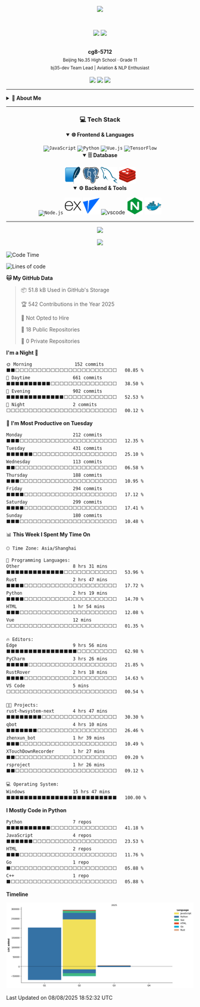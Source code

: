 <!-- Banner -->
<p align="center">
  <img src="https://capsule-render.vercel.app/api?type=waving&color=0:ffb6c1,100:87cefa&height=180&section=header&text=Hi%20I'm%20cg8-5712!%20👋&fontSize=38&fontAlignY=35&desc=Dream%20Pilot%20%7C%20Cute%20Dev%20%7C%20Aviation%20Lover&descAlignY=60&descAlign=60" />
</p>

<!-- Profile Card -->
<div align="center">
<br>
  <p align="center">
    <img src="https://github-readme-stats.vercel.app/api?username=cg8-5712&show_icons=true&theme=github_dark&bg_color=0d1117&hide_border=true&count_private=true" height="150"/>
    <img src="https://github-readme-stats.vercel.app/api/top-langs/?username=cg8-5712&layout=compact&theme=github_dark&bg_color=0d1117&hide_border=true" height="150"/>
  </p>
<br>
  <b>cg8-5712</b> <br>
  <sub>Beijing No.35 High School · Grade 11</sub> <br>
  <sub>bj35-dev Team Lead | Aviation & NLP Enthusiast</sub>
  <br><br>
  <img src="https://img.shields.io/badge/Email-5712.cg8Gmail.com-ffb6c1?style=flat-square&logo=gmail">
  <img src="https://img.shields.io/badge/From-Beijing%20No.35%20HS-87cefa?style=flat-square">
  <img src="https://img.shields.io/badge/Dream-Pilot%20or%20IT%20Teacher-ffd700?style=flat-square">
</div>

---

<!-- About Me Section -->
<details>
  <summary><b>🌸 About Me</b></summary>
  <ul>
    <li>💖 Cute girl, passionate about code & planes</li>
    <li>🔬 NLP research at <b>BIT</b></li>
    <li>🛫 Civil aviation, flight sim & ATC fan</li>
    <li>🌈 Sometimes spotting at PEK & PKX runways</li>
    <li>🚀 Dream: Pilot or school IT center owner & CS teacher</li>
  </ul>
</details>

---

<!-- Tech Stack -->
<h3 align="center">💻 Tech Stack</h3>

<div align="center">
  <details open>
    <summary><b>🌐 Frontend & Languages</b></summary>
    <br>
    <code><img height="45" src="https://media3.giphy.com/media/ln7z2eWriiQAllfVcn/200w.webp" alt="JavaScript"></code>
    <code><img height="45" src="https://i.giphy.com/media/LMt9638dO8dftAjtco/200.webp" alt="Python"></code>
    <code><img height="45" src="https://media.giphy.com/media/VgGthkhUvGgOit7Y9i/giphy.gif" alt="Vue.js"></code>
    <code><img height="45" src="https://media.giphy.com/media/SU2ic3wTfuC6JhD1lA/giphy.gif" alt="TensorFlow"></code>
  </details>

  <details open>
    <summary><b>🗄️ Database</b></summary>
    <br>
    <code><img height="45" src="https://raw.githubusercontent.com/devicons/devicon/master/icons/sqlite/sqlite-original.svg" alt="SQLite"></code>
    <code><img height="45" src="https://raw.githubusercontent.com/devicons/devicon/master/icons/postgresql/postgresql-original.svg" alt="PostgreSQL"></code>
    <code><img height="45" src="https://raw.githubusercontent.com/devicons/devicon/master/icons/mysql/mysql-original.svg" alt="MySQL"></code>
    <code><img height="45" src="https://raw.githubusercontent.com/devicons/devicon/master/icons/redis/redis-original.svg" alt="Redis"></code>
  </details>

  <details open>
    <summary><b>⚙️ Backend & Tools</b></summary>
    <br>
    <code><img height="45" src="https://media3.giphy.com/media/kdFc8fubgS31b8DsVu/giphy.webp" alt="Node.js"></code>
    <code><img height="45" src="https://raw.githubusercontent.com/devicons/devicon/master/icons/express/express-original.svg" alt="Express"></code>
    <code><img height="45" src="https://raw.githubusercontent.com/devicons/devicon/master/icons/vite/vite-original.svg" alt="Vite"></code>
    <img src="https://i.giphy.com/media/IdyAQJVN2kVPNUrojM/200.webp" width="45" alt="vscode">
    <code><img height="45" src="https://raw.githubusercontent.com/devicons/devicon/master/icons/nginx/nginx-original.svg" alt="Nginx"></code>
    <code><img height="45" src="https://raw.githubusercontent.com/devicons/devicon/master/icons/docker/docker-original.svg" alt="Docker"></code>
  </details>
</div>

---

<!-- Stats & Graphs -->

<p align="center">
  <img src="https://github-readme-activity-graph.vercel.app/graph?username=cg8-5712&theme=github&area=true&area_color=00ff00" height="180"/>
</p>

<!-- Trophies -->
<p align="center">
  <img src="https://github-profile-trophy.vercel.app/?username=cg8-5712&theme=darkhub&no-frame=true&row=1&column=6" />
</p>

<!-- WakaTime -->
<!--START_SECTION:waka-->
![Code Time](http://img.shields.io/badge/Code%20Time-237%20hrs%2042%20mins-blue)

![Lines of code](https://img.shields.io/badge/From%20Hello%20World%20I%27ve%20Written-503.9%20thousand%20lines%20of%20code-blue)

**🐱 My GitHub Data** 

> 📦 51.8 kB Used in GitHub's Storage 
 > 
> 🏆 542 Contributions in the Year 2025
 > 
> 🚫 Not Opted to Hire
 > 
> 📜 18 Public Repositories 
 > 
> 🔑 0 Private Repositories 
 > 
**I'm a Night 🦉** 

```text
🌞 Morning                152 commits         ⬛⬛⬜⬜⬜⬜⬜⬜⬜⬜⬜⬜⬜⬜⬜⬜⬜⬜⬜⬜⬜⬜⬜⬜⬜   08.85 % 
🌆 Daytime                661 commits         ⬛⬛⬛⬛⬛⬛⬛⬛⬛⬛⬜⬜⬜⬜⬜⬜⬜⬜⬜⬜⬜⬜⬜⬜⬜   38.50 % 
🌃 Evening                902 commits         ⬛⬛⬛⬛⬛⬛⬛⬛⬛⬛⬛⬛⬛⬜⬜⬜⬜⬜⬜⬜⬜⬜⬜⬜⬜   52.53 % 
🌙 Night                  2 commits           ⬜⬜⬜⬜⬜⬜⬜⬜⬜⬜⬜⬜⬜⬜⬜⬜⬜⬜⬜⬜⬜⬜⬜⬜⬜   00.12 % 
```
📅 **I'm Most Productive on Tuesday** 

```text
Monday                   212 commits         ⬛⬛⬛⬜⬜⬜⬜⬜⬜⬜⬜⬜⬜⬜⬜⬜⬜⬜⬜⬜⬜⬜⬜⬜⬜   12.35 % 
Tuesday                  431 commits         ⬛⬛⬛⬛⬛⬛⬜⬜⬜⬜⬜⬜⬜⬜⬜⬜⬜⬜⬜⬜⬜⬜⬜⬜⬜   25.10 % 
Wednesday                113 commits         ⬛⬛⬜⬜⬜⬜⬜⬜⬜⬜⬜⬜⬜⬜⬜⬜⬜⬜⬜⬜⬜⬜⬜⬜⬜   06.58 % 
Thursday                 188 commits         ⬛⬛⬛⬜⬜⬜⬜⬜⬜⬜⬜⬜⬜⬜⬜⬜⬜⬜⬜⬜⬜⬜⬜⬜⬜   10.95 % 
Friday                   294 commits         ⬛⬛⬛⬛⬜⬜⬜⬜⬜⬜⬜⬜⬜⬜⬜⬜⬜⬜⬜⬜⬜⬜⬜⬜⬜   17.12 % 
Saturday                 299 commits         ⬛⬛⬛⬛⬜⬜⬜⬜⬜⬜⬜⬜⬜⬜⬜⬜⬜⬜⬜⬜⬜⬜⬜⬜⬜   17.41 % 
Sunday                   180 commits         ⬛⬛⬛⬜⬜⬜⬜⬜⬜⬜⬜⬜⬜⬜⬜⬜⬜⬜⬜⬜⬜⬜⬜⬜⬜   10.48 % 
```


📊 **This Week I Spent My Time On** 

```text
🕑︎ Time Zone: Asia/Shanghai

💬 Programming Languages: 
Other                    8 hrs 31 mins       ⬛⬛⬛⬛⬛⬛⬛⬛⬛⬛⬛⬛⬛⬜⬜⬜⬜⬜⬜⬜⬜⬜⬜⬜⬜   53.96 % 
Rust                     2 hrs 47 mins       ⬛⬛⬛⬛⬜⬜⬜⬜⬜⬜⬜⬜⬜⬜⬜⬜⬜⬜⬜⬜⬜⬜⬜⬜⬜   17.72 % 
Python                   2 hrs 19 mins       ⬛⬛⬛⬛⬜⬜⬜⬜⬜⬜⬜⬜⬜⬜⬜⬜⬜⬜⬜⬜⬜⬜⬜⬜⬜   14.70 % 
HTML                     1 hr 54 mins        ⬛⬛⬛⬜⬜⬜⬜⬜⬜⬜⬜⬜⬜⬜⬜⬜⬜⬜⬜⬜⬜⬜⬜⬜⬜   12.08 % 
Vue                      12 mins             ⬜⬜⬜⬜⬜⬜⬜⬜⬜⬜⬜⬜⬜⬜⬜⬜⬜⬜⬜⬜⬜⬜⬜⬜⬜   01.35 % 

🔥 Editors: 
Edge                     9 hrs 56 mins       ⬛⬛⬛⬛⬛⬛⬛⬛⬛⬛⬛⬛⬛⬛⬛⬛⬜⬜⬜⬜⬜⬜⬜⬜⬜   62.98 % 
PyCharm                  3 hrs 26 mins       ⬛⬛⬛⬛⬛⬜⬜⬜⬜⬜⬜⬜⬜⬜⬜⬜⬜⬜⬜⬜⬜⬜⬜⬜⬜   21.85 % 
RustRover                2 hrs 18 mins       ⬛⬛⬛⬛⬜⬜⬜⬜⬜⬜⬜⬜⬜⬜⬜⬜⬜⬜⬜⬜⬜⬜⬜⬜⬜   14.63 % 
VS Code                  5 mins              ⬜⬜⬜⬜⬜⬜⬜⬜⬜⬜⬜⬜⬜⬜⬜⬜⬜⬜⬜⬜⬜⬜⬜⬜⬜   00.54 % 

🐱‍💻 Projects: 
rust-hwsystem-next       4 hrs 47 mins       ⬛⬛⬛⬛⬛⬛⬛⬛⬜⬜⬜⬜⬜⬜⬜⬜⬜⬜⬜⬜⬜⬜⬜⬜⬜   30.30 % 
qbot                     4 hrs 10 mins       ⬛⬛⬛⬛⬛⬛⬛⬜⬜⬜⬜⬜⬜⬜⬜⬜⬜⬜⬜⬜⬜⬜⬜⬜⬜   26.46 % 
zhenxun_bot              1 hr 39 mins        ⬛⬛⬛⬜⬜⬜⬜⬜⬜⬜⬜⬜⬜⬜⬜⬜⬜⬜⬜⬜⬜⬜⬜⬜⬜   10.49 % 
XTouchDownRecorder       1 hr 27 mins        ⬛⬛⬜⬜⬜⬜⬜⬜⬜⬜⬜⬜⬜⬜⬜⬜⬜⬜⬜⬜⬜⬜⬜⬜⬜   09.20 % 
rsproject                1 hr 26 mins        ⬛⬛⬜⬜⬜⬜⬜⬜⬜⬜⬜⬜⬜⬜⬜⬜⬜⬜⬜⬜⬜⬜⬜⬜⬜   09.12 % 

💻 Operating System: 
Windows                  15 hrs 47 mins      ⬛⬛⬛⬛⬛⬛⬛⬛⬛⬛⬛⬛⬛⬛⬛⬛⬛⬛⬛⬛⬛⬛⬛⬛⬛   100.00 % 
```

**I Mostly Code in Python** 

```text
Python                   7 repos             ⬛⬛⬛⬛⬛⬛⬛⬛⬛⬛⬜⬜⬜⬜⬜⬜⬜⬜⬜⬜⬜⬜⬜⬜⬜   41.18 % 
JavaScript               4 repos             ⬛⬛⬛⬛⬛⬛⬜⬜⬜⬜⬜⬜⬜⬜⬜⬜⬜⬜⬜⬜⬜⬜⬜⬜⬜   23.53 % 
HTML                     2 repos             ⬛⬛⬛⬜⬜⬜⬜⬜⬜⬜⬜⬜⬜⬜⬜⬜⬜⬜⬜⬜⬜⬜⬜⬜⬜   11.76 % 
Go                       1 repo              ⬛⬜⬜⬜⬜⬜⬜⬜⬜⬜⬜⬜⬜⬜⬜⬜⬜⬜⬜⬜⬜⬜⬜⬜⬜   05.88 % 
C++                      1 repo              ⬛⬜⬜⬜⬜⬜⬜⬜⬜⬜⬜⬜⬜⬜⬜⬜⬜⬜⬜⬜⬜⬜⬜⬜⬜   05.88 % 
```



**Timeline**

![Lines of Code chart](https://raw.githubusercontent.com/cg8-5712/cg8-5712/main/assets/bar_graph.png)


 Last Updated on 08/08/2025 18:52:32 UTC
<!--END_SECTION:waka-->